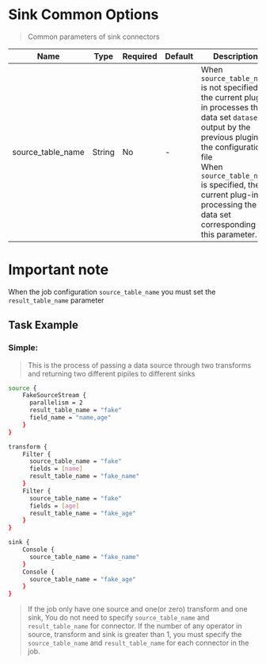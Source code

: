 # Sink Common Options

> Common parameters of sink connectors

|       Name        |  Type  | Required | Default |                                                                                                                                     Description                                                                                                                                      |
|-------------------|--------|----------|---------|--------------------------------------------------------------------------------------------------------------------------------------------------------------------------------------------------------------------------------------------------------------------------------------|
| source_table_name | String | No       | -       | When `source_table_name` is not specified, the current plug-in processes the data set `dataset` output by the previous plugin in the configuration file <br/> When `source_table_name` is specified, the current plug-in is processing the data set corresponding to this parameter. |

# Important note
When the job configuration `source_table_name` you must set the `result_table_name` parameter


## Task Example

### Simple:

> This is the process of passing a data source through two transforms and returning two different pipiles to different sinks


```bash
source {
    FakeSourceStream {
      parallelism = 2
      result_table_name = "fake"
      field_name = "name,age"
    }
}

transform {
    Filter {
      source_table_name = "fake"
      fields = [name]
      result_table_name = "fake_name"
    }
    Filter {
      source_table_name = "fake"
      fields = [age]
      result_table_name = "fake_age"
    }
}

sink {
    Console {
      source_table_name = "fake_name"
    }
    Console {
      source_table_name = "fake_age"
    }
}
```

> If the job only have one source and one(or zero) transform and one sink, You do not need to specify `source_table_name` and `result_table_name` for connector.
> If the number of any operator in source, transform and sink is greater than 1, you must specify the `source_table_name` and `result_table_name` for each connector in the job.

